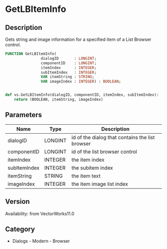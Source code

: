 # GetLBItemInfo

## Description
Gets string and image information for a specified item of a List Browser control. 

```pascal
FUNCTION GetLBItemInfo(
				dialogID       : LONGINT;
				componentID    : LONGINT;
				itemIndex      : INTEGER;
				subItemIndex   : INTEGER;
				VAR itemString : STRING;
				VAR imageIndex : INTEGER) : BOOLEAN;
```

```python

def vs.GetLBItemInfo(dialogID, componentID, itemIndex, subItemIndex):
    return (BOOLEAN, itemString, imageIndex)
```

## Parameters
|Name|Type|Description|
|---|---|---|
|dialogID|LONGINT|id of the dialog that contains the list browser|
|componentID|LONGINT|id of the list browser control|
|itemIndex|INTEGER|the item index|
|subItemIndex|INTEGER|the subitem index|
|itemString|STRING|the item text|
|imageIndex|INTEGER|the item image list index|

## Version
Availability: from VectorWorks11.0
## Category
* Dialogs - Modern - Browser

